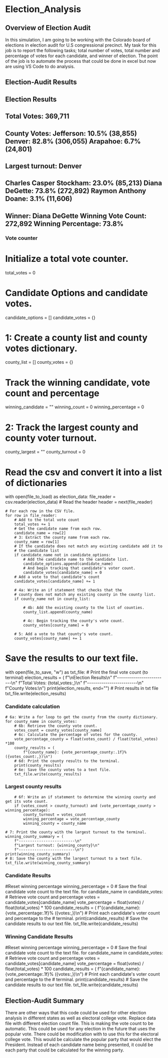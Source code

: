 # Election_Analysis

## Overview of Election Audit
In this simulation, I am going to be working with the Colorado board of elections in  election audit for U.S congressional precinct. My task for this job is to report the following tasks; total number of votes, total number and percentage of votes for each candidate, and winner of election. The point of the job is to automate the process that could be done in excel but now are using VS Code to do analysis. 

## Election-Audit Results

Election Results
-------------------------
Total Votes: 369,711
-------------------------
County Votes:
Jefferson: 10.5% (38,855)
Denver: 82.8% (306,055)
Arapahoe: 6.7% (24,801)
-------------------------
Largest turnout: Denver
-------------------------
Charles Casper Stockham: 23.0% (85,213)
Diana DeGette: 73.8% (272,892)
Raymon Anthony Doane: 3.1% (11,606)
--------------------------
Winner: Diana DeGette
Winning Vote Count: 272,892
Winning Percentage: 73.8%
--------------------------
### Vote counter
# Initialize a total vote counter.
total_votes = 0
# Candidate Options and candidate votes.
candidate_options = []
candidate_votes = {}
# 1: Create a county list and county votes dictionary.
county_list = []
county_votes = {}
# Track the winning candidate, vote count and percentage
winning_candidate = ""
winning_count = 0
winning_percentage = 0
# 2: Track the largest county and county voter turnout.
county_largest = ""
county_turnout = 0

# Read the csv and convert it into a list of dictionaries
with open(file_to_load) as election_data:
    file_reader = csv.reader(election_data)
    # Read the header
    header = next(file_reader)

    # For each row in the CSV file.
    for row in file_reader:
        # Add to the total vote count
        total_votes += 1
        # Get the candidate name from each row.
        candidate_name = row[2]
        # 3: Extract the county name from each row.
        county_name = row[1]
        # If the candidate does not match any existing candidate add it to
        # the candidate list
        if candidate_name not in candidate_options:
            # Add the candidate name to the candidate list.
            candidate_options.append(candidate_name)
            # And begin tracking that candidate's voter count.
            candidate_votes[candidate_name] = 0
        # Add a vote to that candidate's count
        candidate_votes[candidate_name] += 1

        # 4a: Write an if statement that checks that the
        # county does not match any existing county in the county list.
        if county_name not in county_list:

            # 4b: Add the existing county to the list of counties.
            county_list.append(county_name)

            # 4c: Begin tracking the county's vote count.
            county_votes[county_name] = 0

        # 5: Add a vote to that county's vote count.
        county_votes[county_name] += 1

# Save the results to our text file.
with open(file_to_save, "w") as txt_file:
    # Print the final vote count (to terminal)
    election_results = (
        f"\nElection Results\n"
        f"-------------------------\n"
        f"Total Votes: {total_votes:,}\n"
        f"-------------------------\n"
        f"County Votes:\n")
    print(election_results, end="")
    # Print results in txt file
    txt_file.write(election_results)
### Candidate calculation
    # 6a: Write a for loop to get the county from the county dictionary.
    for county_name in county_votes:
        # 6b: Retrieve the county vote count.
        votes_count = county_votes[county_name]
        # 6c: Calculate the percentage of votes for the county.
        vote_percentage_county = float(votes_count) / float(total_votes) *100
        county_results = (
            f"{county_name}: {vote_percentage_county:.1f}% ({votes_count:,})\n")
        # 6d: Print the county results to the terminal.
        print(county_results)
        # 6e: Save the county votes to a text file.
        txt_file.write(county_results)
### Largest county results
        # 6f: Write an if statement to determine the winning county and get its vote count.
        if (votes_count > county_turnout) and (vote_percentage_county > winning_percentage):
            county_turnout = votes_count
            winning_percentage = vote_percentage_county
            winning_county = county_name
            
    # 7: Print the county with the largest turnout to the terminal.
    winning_county_summary = (
        f"-------------------------\n"
        f"Largest turnout: {winning_county}\n"
        f"-------------------------\n")
    print(winning_county_summary)
    # 8: Save the county with the largest turnout to a text file.
    txt_file.write(winning_county_summary)
### Candidate Results
#Reset winning percentage
    winning_percentage = 0
    # Save the final candidate vote count to the text file.
    for candidate_name in candidate_votes:
        # Retrieve vote count and percentage
        votes = candidate_votes[candidate_name]
        vote_percentage = float(votes) / float(total_votes) * 100
        candidate_results = (
            f"{candidate_name}: {vote_percentage:.1f}% ({votes:,})\n")
        # Print each candidate's voter count and percentage to the
        # terminal.
        print(candidate_results)
        #  Save the candidate results to our text file.
        txt_file.write(candidate_results)
### Winning Candidate Results
#Reset winning percentage
    winning_percentage = 0
    # Save the final candidate vote count to the text file.
    for candidate_name in candidate_votes:
        # Retrieve vote count and percentage
        votes = candidate_votes[candidate_name]
        vote_percentage = float(votes) / float(total_votes) * 100
        candidate_results = (
            f"{candidate_name}: {vote_percentage:.1f}% ({votes:,})\n")
        # Print each candidate's voter count and percentage to the
        # terminal.
        print(candidate_results)
        #  Save the candidate results to our text file.
        txt_file.write(candidate_results)
## Election-Audit Summary
There are other ways that this code could be used for other election analysis in different states as well as electoral college vote. Replace data file with different election count file. This is making the vote count to be automatic. This could be used for any election in the future that uses the popular vote. There could be modification with to use this for the electoral college vote. This would be calculate the popular party that would elect the President. Instead of each candidate name being presented, it could be each party that could be calculated for the winning party.


